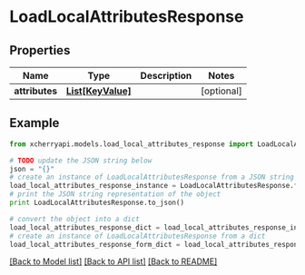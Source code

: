 # LoadLocalAttributesResponse


## Properties

Name | Type | Description | Notes
------------ | ------------- | ------------- | -------------
**attributes** | [**List[KeyValue]**](KeyValue.md) |  | [optional] 

## Example

```python
from xcherryapi.models.load_local_attributes_response import LoadLocalAttributesResponse

# TODO update the JSON string below
json = "{}"
# create an instance of LoadLocalAttributesResponse from a JSON string
load_local_attributes_response_instance = LoadLocalAttributesResponse.from_json(json)
# print the JSON string representation of the object
print LoadLocalAttributesResponse.to_json()

# convert the object into a dict
load_local_attributes_response_dict = load_local_attributes_response_instance.to_dict()
# create an instance of LoadLocalAttributesResponse from a dict
load_local_attributes_response_form_dict = load_local_attributes_response.from_dict(load_local_attributes_response_dict)
```
[[Back to Model list]](../README.md#documentation-for-models) [[Back to API list]](../README.md#documentation-for-api-endpoints) [[Back to README]](../README.md)


